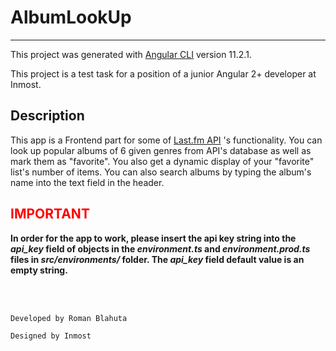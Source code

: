 # AlbumLookUp

---

This project was generated with [Angular CLI](https://github.com/angular/angular-cli) version 11.2.1.

This project is a test task for a position of a junior Angular 2+ developer at Inmost.

## Description

This app is a Frontend part for some of [Last.fm API](https://www.last.fm/api) 's
functionality. You can look up popular albums of 6 given genres from API's database as well as mark them as "favorite".
You also get a dynamic display of your "favorite" list's number of items. You can also
search albums by typing the album's name into the text field in the header.
## <span style="color: red !important;">IMPORTANT</span>

**In order for the app to work, please insert the api 
key string into the *api_key* field of objects in the *environment.ts* 
and *environment.prod.ts* files in *src/environments/* folder. The *api_key* field default 
value is an empty string.**

<br/><br/>

```
Developed by Roman Blahuta

Designed by Inmost
```
